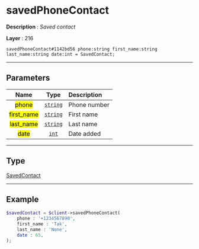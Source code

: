 # savedPhoneContact

**Description** : *Saved contact*

**Layer** : 216

```tl
savedPhoneContact#1142bd56 phone:string first_name:string last_name:string date:int = SavedContact;
```

---

## Parameters

| Name | Type | Description |
| :---: | :---: | :--- |
| <mark>phone</mark> | [`string`](type/string) | Phone number |
| <mark>first_name</mark> | [`string`](type/string) | First name |
| <mark>last_name</mark> | [`string`](type/string) | Last name |
| <mark>date</mark> | [`int`](type/int) | Date added |

---

## Type

[SavedContact](type/SavedContact)

---

## Example

```php
$savedContact = $client->savedPhoneContact(
	phone : '+1234567890',
	first_name : 'Tak',
	last_name : 'None',
	date : 65,
);
```